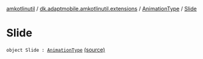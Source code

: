 [amkotlinutil](../../index.md) / [dk.adaptmobile.amkotlinutil.extensions](../index.md) / [AnimationType](index.md) / [Slide](./-slide.md)

# Slide

`object Slide : `[`AnimationType`](index.md) [(source)](https://github.com/adaptmobile-organization/amkotlinutil/tree/master/amkotlinutil/src/main/java/dk/adaptmobile/amkotlinutil/extensions/ConductorExtensions.kt#L34)